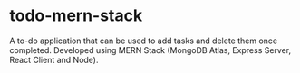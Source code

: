 # todo-mern-stack

A to-do application that can be used to add tasks and delete them once completed. Developed using MERN Stack (MongoDB Atlas, Express Server, React Client and Node). 
